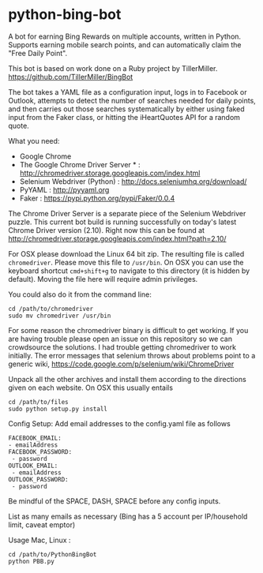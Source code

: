 python-bing-bot
===============

A bot for earning Bing Rewards on multiple accounts, written in Python.
Supports earning mobile search points, and can automatically claim the 
"Free Daily Point".

This bot is based on work done on a Ruby project by TillerMiller.
https://github.com/TillerMiller/BingBot

The bot takes a YAML file as a configuration input, logs in to Facebook or Outlook, 
attempts to detect the number of searches needed for daily points, and then carries
out those searches systematically by either using faked input from the Faker class,
or hitting the iHeartQuotes API for a random quote.

What you need:

- Google Chrome
- The Google Chrome Driver Server * : http://chromedriver.storage.googleapis.com/index.html
- Selenium Webdriver (Python) : http://docs.seleniumhq.org/download/
- PyYAML : http://pyyaml.org
- Faker : https://pypi.python.org/pypi/Faker/0.0.4

The Chrome Driver Server is a separate piece of the Selenium Webdriver puzzle. This current
bot build is running successfully on today's latest Chrome Driver version (2.10). Right now
this can be found at http://chromedriver.storage.googleapis.com/index.html?path=2.10/

For OSX please download the Linux 64 bit zip. The resulting file is called `chromedriver`. Please
move this file to `/usr/bin`. On OSX you can use the keyboard shortcut `cmd+shift+g` to navigate
to this directory (it is hidden by default). Moving the file here will require admin privileges.

You could also do it from the command line:

    cd /path/to/chromedriver
    sudo mv chromedriver /usr/bin
    
For some reason the chromedriver binary is difficult to get working. If you are having trouble please
open an issue on this repository so we can crowdsource the solutions. I had trouble getting chromedriver
to work initially. The error messages that selenium throws about problems point to a generic wiki, 
https://code.google.com/p/selenium/wiki/ChromeDriver
    

Unpack all the other archives and install them according to the directions given on each website.
On OSX this usually entails

    cd /path/to/files
    sudo python setup.py install

Config Setup:
Add email addresses to the config.yaml file as follows

    FACEBOOK_EMAIL:
    - emailAddress
    FACEBOOK_PASSWORD:
     - password
    OUTLOOK_EMAIL:
     - emailAddress
    OUTLOOK_PASSWORD:
     - password

Be mindful of the SPACE, DASH, SPACE before any config inputs.

List as many emails as necessary (Bing has a 5 account per IP/household limit, caveat emptor)


Usage
Mac, Linux : 

    cd /path/to/PythonBingBot
    python PBB.py
